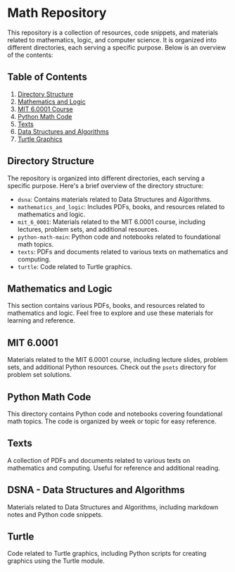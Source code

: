 # Math Repository

This repository is a collection of resources, code snippets, and materials related to mathematics, logic, and computer science. It is organized into different directories, each serving a specific purpose. Below is an overview of the contents:

## Table of Contents

1. [Directory Structure](#directory-structure)
2. [Mathematics and Logic](#mathematics-and-logic)
3. [MIT 6.0001 Course](#mit-60001)
4. [Python Math Code](#python-math-main)
5. [Texts](#texts)
6. [Data Structures and Algorithms](#dsna)
7. [Turtle Graphics](#turtle)

## Directory Structure

The repository is organized into different directories, each serving a specific purpose. Here's a brief overview of the directory structure:

- `dsna`: Contains materials related to Data Structures and Algorithms.
- `mathematics_and_logic`: Includes PDFs, books, and resources related to mathematics and logic.
- `mit_6_0001`: Materials related to the MIT 6.0001 course, including lectures, problem sets, and additional resources.
- `python-math-main`: Python code and notebooks related to foundational math topics.
- `texts`: PDFs and documents related to various texts on mathematics and computing.
- `turtle`: Code related to Turtle graphics.

## Mathematics and Logic

This section contains various PDFs, books, and resources related to mathematics and logic. Feel free to explore and use these materials for learning and reference.

## MIT 6.0001

Materials related to the MIT 6.0001 course, including lecture slides, problem sets, and additional Python resources. Check out the `psets` directory for problem set solutions.

## Python Math Code

This directory contains Python code and notebooks covering foundational math topics. The code is organized by week or topic for easy reference.

## Texts

A collection of PDFs and documents related to various texts on mathematics and computing. Useful for reference and additional reading.

## DSNA - Data Structures and Algorithms

Materials related to Data Structures and Algorithms, including markdown notes and Python code snippets.

## Turtle

Code related to Turtle graphics, including Python scripts for creating graphics using the Turtle module.
